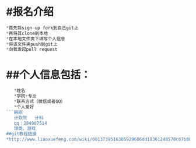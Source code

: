 ﻿#报名介绍
============
```js
*首先将sign-up fork到自己git上
*再将其clone到本地
*在本地文件夹下填写个人信息
*将该文件夹push到git上
*向我发起pull request
```
##个人信息包括：
=========
```js
   *姓名
   *学院+专业
   *联系方式（微信或者QQ）
   *个人爱好
```韩刚
   计软院   计科
   qq：284907514
   球类、游戏
##git教程链接
*http://www.liaoxuefeng.com/wiki/0013739516305929606dd18361248578c67b8067c8c017b000

